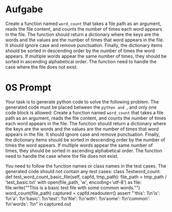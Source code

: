 # Aufgabe
Create a function named `word_count` that takes a file path as an argument, reads the file content, and counts the number of times each word appears in the file. The function should return a dictionary where the keys are the words and the values are the number of times that word appears in the file. It should ignore case and remove punctuation. Finally, the dictionary items should be sorted in descending order by the number of times the word appears. If multiple words appear the same number of times, they should be sorted in ascending alphabetical order. The function need to handle the case where the file does not exist.

# 0S Prompt
Your task is to generate python code to solve the following problem. The generated code must be placed between the ```python and ```, and only one code block is allowed: 
Create a function named `word_count` that takes a file path as an argument, reads the file content, and counts the number of times each word appears in the file. The function should return a dictionary where the keys are the words and the values are the number of times that word appears in the file. It should ignore case and remove punctuation. Finally, the dictionary items should be sorted in descending order by the number of times the word appears. If multiple words appear the same number of times, they should be sorted in ascending alphabetical order. The function need to handle the case where the file does not exist.

You need to follow the function names or class names in the test cases. The generated code should not contain any test cases: 
class Testword_count:
    def test_word_count_basic_file(self, capfd, tmp_path):
        file_path = tmp_path / 'test_basic.txt'
        with open(file_path, 'w', encoding='utf-8') as file:
            file.write(""This is a basic test file with some common words."")
        word_count(file_path)
        captured = capfd.readouterr()
        assert "'this': 1\n'is': 1\n'a': 1\n'basic': 1\n'test': 1\n'file': 1\n'with': 1\n'some': 1\n'common': 1\n'words': 1\n" in captured.out
